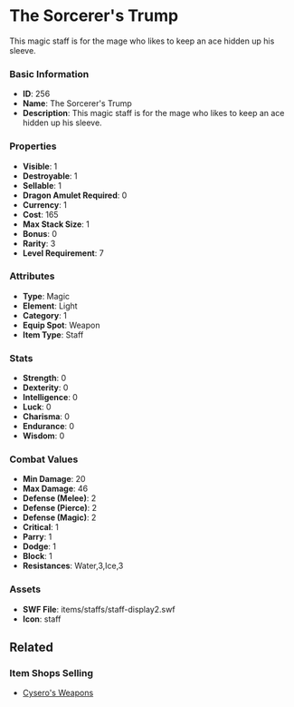 # The Sorcerer's Trump

This magic staff is for the mage who likes to keep an ace hidden up his sleeve. 

### Basic Information

- **ID**: 256
- **Name**: The Sorcerer&#039;s Trump
- **Description**: This magic staff is for the mage who likes to keep an ace hidden up his sleeve. 

### Properties

- **Visible**: 1
- **Destroyable**: 1
- **Sellable**: 1
- **Dragon Amulet Required**: 0
- **Currency**: 1
- **Cost**: 165
- **Max Stack Size**: 1
- **Bonus**: 0
- **Rarity**: 3
- **Level Requirement**: 7

### Attributes

- **Type**: Magic
- **Element**: Light
- **Category**: 1
- **Equip Spot**: Weapon
- **Item Type**: Staff

### Stats

- **Strength**: 0
- **Dexterity**: 0
- **Intelligence**: 0
- **Luck**: 0
- **Charisma**: 0
- **Endurance**: 0
- **Wisdom**: 0

### Combat Values

- **Min Damage**: 20
- **Max Damage**: 46
- **Defense (Melee)**: 2
- **Defense (Pierce)**: 2
- **Defense (Magic)**: 2
- **Critical**: 1
- **Parry**: 1
- **Dodge**: 1
- **Block**: 1
- **Resistances**: Water,3,Ice,3

### Assets

- **SWF File**: items/staffs/staff-display2.swf
- **Icon**: staff

## Related

### Item Shops Selling

- [Cysero's Weapons](../item-shops/44-cysero-s-weapons.md)

